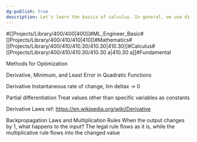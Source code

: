 ```yaml
---
dg-publish: true
description: Let's learn the basics of calculus. In general, we use differentiation to reduce dimensionality, and integration to use stacked values.
---
```

#[[Projects/Library/400/400\|400]]#ML_Engineer_Basic#[[Projects/Library/400/410/410\|410]]#Mathematics#[[Projects/Library/400/410/410.30/410.30\|410.30]]#Calculus#[[Projects/Library/400/410/410.30/410.30 a\|410.30 a]]#Fundamental





Methods for Optimization


Derivative, Minimum, and Least Error in Quadratic Functions

Derivative
Instantaneous rate of change, lim deltax -> 0

Partial differentiation
Treat values other than specific variables as constants

Derivative Laws
ref: https://en.wikipedia.org/wiki/Derivative

Backpropagation
Laws and Multiplication Rules
When the output changes by 1, what happens to the input?
The legal rule flows as it is, while the multiplicative rule flows into the changed value